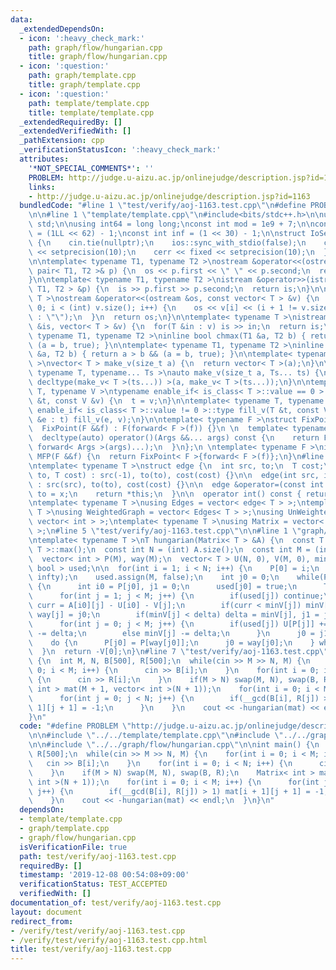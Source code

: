 ```yaml
---
data:
  _extendedDependsOn:
  - icon: ':heavy_check_mark:'
    path: graph/flow/hungarian.cpp
    title: graph/flow/hungarian.cpp
  - icon: ':question:'
    path: graph/template.cpp
    title: graph/template.cpp
  - icon: ':question:'
    path: template/template.cpp
    title: template/template.cpp
  _extendedRequiredBy: []
  _extendedVerifiedWith: []
  _pathExtension: cpp
  _verificationStatusIcon: ':heavy_check_mark:'
  attributes:
    '*NOT_SPECIAL_COMMENTS*': ''
    PROBLEM: http://judge.u-aizu.ac.jp/onlinejudge/description.jsp?id=1163
    links:
    - http://judge.u-aizu.ac.jp/onlinejudge/description.jsp?id=1163
  bundledCode: "#line 1 \"test/verify/aoj-1163.test.cpp\"\n#define PROBLEM \"http://judge.u-aizu.ac.jp/onlinejudge/description.jsp?id=1163\"\
    \n\n#line 1 \"template/template.cpp\"\n#include<bits/stdc++.h>\n\nusing namespace\
    \ std;\n\nusing int64 = long long;\nconst int mod = 1e9 + 7;\n\nconst int64 infll\
    \ = (1LL << 62) - 1;\nconst int inf = (1 << 30) - 1;\n\nstruct IoSetup {\n  IoSetup()\
    \ {\n    cin.tie(nullptr);\n    ios::sync_with_stdio(false);\n    cout << fixed\
    \ << setprecision(10);\n    cerr << fixed << setprecision(10);\n  }\n} iosetup;\n\
    \n\ntemplate< typename T1, typename T2 >\nostream &operator<<(ostream &os, const\
    \ pair< T1, T2 >& p) {\n  os << p.first << \" \" << p.second;\n  return os;\n\
    }\n\ntemplate< typename T1, typename T2 >\nistream &operator>>(istream &is, pair<\
    \ T1, T2 > &p) {\n  is >> p.first >> p.second;\n  return is;\n}\n\ntemplate< typename\
    \ T >\nostream &operator<<(ostream &os, const vector< T > &v) {\n  for(int i =\
    \ 0; i < (int) v.size(); i++) {\n    os << v[i] << (i + 1 != v.size() ? \" \"\
    \ : \"\");\n  }\n  return os;\n}\n\ntemplate< typename T >\nistream &operator>>(istream\
    \ &is, vector< T > &v) {\n  for(T &in : v) is >> in;\n  return is;\n}\n\ntemplate<\
    \ typename T1, typename T2 >\ninline bool chmax(T1 &a, T2 b) { return a < b &&\
    \ (a = b, true); }\n\ntemplate< typename T1, typename T2 >\ninline bool chmin(T1\
    \ &a, T2 b) { return a > b && (a = b, true); }\n\ntemplate< typename T = int64\
    \ >\nvector< T > make_v(size_t a) {\n  return vector< T >(a);\n}\n\ntemplate<\
    \ typename T, typename... Ts >\nauto make_v(size_t a, Ts... ts) {\n  return vector<\
    \ decltype(make_v< T >(ts...)) >(a, make_v< T >(ts...));\n}\n\ntemplate< typename\
    \ T, typename V >\ntypename enable_if< is_class< T >::value == 0 >::type fill_v(T\
    \ &t, const V &v) {\n  t = v;\n}\n\ntemplate< typename T, typename V >\ntypename\
    \ enable_if< is_class< T >::value != 0 >::type fill_v(T &t, const V &v) {\n  for(auto\
    \ &e : t) fill_v(e, v);\n}\n\ntemplate< typename F >\nstruct FixPoint : F {\n\
    \  FixPoint(F &&f) : F(forward< F >(f)) {}\n \n  template< typename... Args >\n\
    \  decltype(auto) operator()(Args &&... args) const {\n    return F::operator()(*this,\
    \ forward< Args >(args)...);\n  }\n};\n \ntemplate< typename F >\ninline decltype(auto)\
    \ MFP(F &&f) {\n  return FixPoint< F >{forward< F >(f)};\n}\n#line 1 \"graph/template.cpp\"\
    \ntemplate< typename T >\nstruct edge {\n  int src, to;\n  T cost;\n\n  edge(int\
    \ to, T cost) : src(-1), to(to), cost(cost) {}\n\n  edge(int src, int to, T cost)\
    \ : src(src), to(to), cost(cost) {}\n\n  edge &operator=(const int &x) {\n   \
    \ to = x;\n    return *this;\n  }\n\n  operator int() const { return to; }\n};\n\
    \ntemplate< typename T >\nusing Edges = vector< edge< T > >;\ntemplate< typename\
    \ T >\nusing WeightedGraph = vector< Edges< T > >;\nusing UnWeightedGraph = vector<\
    \ vector< int > >;\ntemplate< typename T >\nusing Matrix = vector< vector< T >\
    \ >;\n#line 5 \"test/verify/aoj-1163.test.cpp\"\n\n#line 1 \"graph/flow/hungarian.cpp\"\
    \ntemplate< typename T >\nT hungarian(Matrix< T > &A) {\n  const T infty = numeric_limits<\
    \ T >::max();\n  const int N = (int) A.size();\n  const int M = (int) A[0].size();\n\
    \  vector< int > P(M), way(M);\n  vector< T > U(N, 0), V(M, 0), minV;\n  vector<\
    \ bool > used;\n\n  for(int i = 1; i < N; i++) {\n    P[0] = i;\n    minV.assign(M,\
    \ infty);\n    used.assign(M, false);\n    int j0 = 0;\n    while(P[j0] != 0)\
    \ {\n      int i0 = P[j0], j1 = 0;\n      used[j0] = true;\n      T delta = infty;\n\
    \      for(int j = 1; j < M; j++) {\n        if(used[j]) continue;\n        T\
    \ curr = A[i0][j] - U[i0] - V[j];\n        if(curr < minV[j]) minV[j] = curr,\
    \ way[j] = j0;\n        if(minV[j] < delta) delta = minV[j], j1 = j;\n      }\n\
    \      for(int j = 0; j < M; j++) {\n        if(used[j]) U[P[j]] += delta, V[j]\
    \ -= delta;\n        else minV[j] -= delta;\n      }\n      j0 = j1;\n    }\n\
    \    do {\n      P[j0] = P[way[j0]];\n      j0 = way[j0];\n    } while(j0 != 0);\n\
    \  }\n  return -V[0];\n}\n#line 7 \"test/verify/aoj-1163.test.cpp\"\n\nint main()\
    \ {\n  int M, N, B[500], R[500];\n  while(cin >> M >> N, M) {\n    for(int i =\
    \ 0; i < M; i++) {\n      cin >> B[i];\n    }\n    for(int i = 0; i < N; i++)\
    \ {\n      cin >> R[i];\n    }\n    if(M > N) swap(M, N), swap(B, R);\n    Matrix<\
    \ int > mat(M + 1, vector< int >(N + 1));\n    for(int i = 0; i < M; i++) {\n\
    \      for(int j = 0; j < N; j++) {\n        if(__gcd(B[i], R[j]) > 1) mat[i +\
    \ 1][j + 1] = -1;\n      }\n    }\n    cout << -hungarian(mat) << endl;\n  }\n\
    }\n"
  code: "#define PROBLEM \"http://judge.u-aizu.ac.jp/onlinejudge/description.jsp?id=1163\"\
    \n\n#include \"../../template/template.cpp\"\n#include \"../../graph/template.cpp\"\
    \n\n#include \"../../graph/flow/hungarian.cpp\"\n\nint main() {\n  int M, N, B[500],\
    \ R[500];\n  while(cin >> M >> N, M) {\n    for(int i = 0; i < M; i++) {\n   \
    \   cin >> B[i];\n    }\n    for(int i = 0; i < N; i++) {\n      cin >> R[i];\n\
    \    }\n    if(M > N) swap(M, N), swap(B, R);\n    Matrix< int > mat(M + 1, vector<\
    \ int >(N + 1));\n    for(int i = 0; i < M; i++) {\n      for(int j = 0; j < N;\
    \ j++) {\n        if(__gcd(B[i], R[j]) > 1) mat[i + 1][j + 1] = -1;\n      }\n\
    \    }\n    cout << -hungarian(mat) << endl;\n  }\n}\n"
  dependsOn:
  - template/template.cpp
  - graph/template.cpp
  - graph/flow/hungarian.cpp
  isVerificationFile: true
  path: test/verify/aoj-1163.test.cpp
  requiredBy: []
  timestamp: '2019-12-08 00:54:08+09:00'
  verificationStatus: TEST_ACCEPTED
  verifiedWith: []
documentation_of: test/verify/aoj-1163.test.cpp
layout: document
redirect_from:
- /verify/test/verify/aoj-1163.test.cpp
- /verify/test/verify/aoj-1163.test.cpp.html
title: test/verify/aoj-1163.test.cpp
---
```

